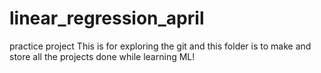 # linear_regression_april
practice project
 This is for exploring the git
 and this folder is to make and store all the projects done while learning ML!
